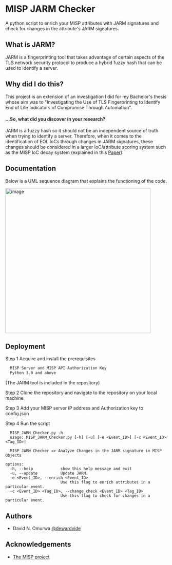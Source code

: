 
# MISP JARM Checker

A python script to enrich your MISP attributes with JARM signatures and check for changes in the attribute's JARM signatures. 

## What is JARM?

JARM is a fingerprinting tool that takes advantage of certain aspects of the TLS network security protocol to produce a hybrid fuzzy hash that can be used to identify a server. 

## Why did I do this?

This project is an extension of an investigation I did for my Bachelor's thesis whose aim was to "Investigating the Use of TLS Fingerprinting to Identify End of Life Indicators of Compromise Through Automation".

#### ...So, what did you discover in your research?

JARM is a fuzzy hash so it should not be an independent source of truth when trying to identify a server. Therefore, when it comes to the identification of EOL IoCs through changes in JARM signatures, these changes should be considered in a larger IoC/attribute scoring system such as the MISP IoC decay system (explained in this [Paper](https://arxiv.org/abs/1902.03914)).

## Documentation

Below is a UML sequence diagram that explains the functioning of the code. 

<img width="452" alt="image" src="https://github.com/dewardvide/MISP_JARM_Checker/assets/91884298/436743c4-216b-4af7-8a7c-f1ecdba982cd">

## Deployment

Step 1 Acquire and install the prerequisites 

```bash
  MISP Server and MISP API Authorization Key
  Python 3.0 and above 
```
(The JARM tool is included in the repository) 

Step 2 Clone the repository and navigate to the repository on your local machine

Step 3 Add your MISP server IP address and Authorization key to config.json 

Step 4 Run the script 

```
  MISP_JARM_Checker.py -h
  usage: MISP_JARM_Checker.py [-h] [-u] [-e <Event_ID>] [-c <Event_ID> <Tag_ID>]

  MISP JARM Checker => Analyze Changes in the JARM signature in MISP Objects

options:
  -h, --help            show this help message and exit
  -u, --update          Update JARM.
  -e <Event_ID>, --enrich <Event_ID>
                        Use this flag to enrich attributes in a particular event.                   
  -c <Event_ID> <Tag_ID>, --change_check <Event_ID> <Tag_ID>
                        Use this flag to check for changes in a particular event.
```
  



## Authors

- David N. Omurwa [@dewardvide](https://github.com/dewardvide)


## Acknowledgements

 - [The MISP project](https://www.misp-project.org/)

 
